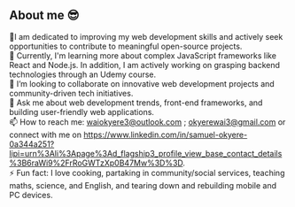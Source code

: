## About me 😎


🔭I am dedicated to improving my web development skills and actively seek opportunities to contribute to meaningful open-source projects.     
🌱 Currently, I'm learning more about complex JavaScript frameworks like React and Node.js.
In addition, I am actively working on grasping backend technologies through an Udemy course.  
👯 I’m looking to collaborate on innovative web development projects and community-driven tech initiatives.               
💬 Ask me about web development trends, front-end frameworks, and building user-friendly web applications.        
📫 How to reach me: waiokyere3@outlook.com ; okyerewai3@gmail.com or connect with me on https://www.linkedin.com/in/samuel-okyere-0a344a251?lipi=urn%3Ali%3Apage%3Ad_flagship3_profile_view_base_contact_details%3B6raWi9%2FrRoGWTzXp0B47Mw%3D%3D.    
⚡ Fun fact: I love cooking, partaking in community/social services, teaching maths, science, and English, and tearing down and rebuilding mobile and PC devices.

<!--

Here are some ideas to get you started:

- 🔭 I’m currently working on ...
- 🌱 I’m currently learning ...
- 👯 I’m looking to collaborate on ...
- 🤔 I’m looking for help with ...
- 💬 Ask me about ...
- 📫 How to reach me: ...
- ⚡ Fun fact: ...
-->
